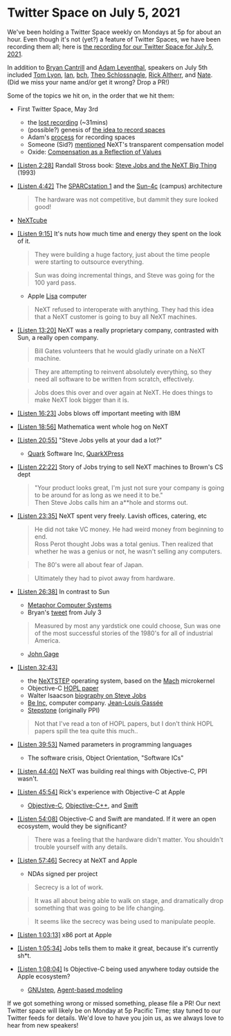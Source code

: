 # Twitter Space on July 5, 2021

We've been holding a Twitter Space weekly on Mondays at 5p for about an hour.
Even though it's not (yet?) a feature of Twitter Spaces, we have been
recording them all; here is
[the recording for our Twitter Space for July 5, 2021](https://youtu.be/2H9XQBdLB0Y).

In addition to
[Bryan Cantrill](https://twitter.com/bcantrill) and
[Adam Leventhal](https://twitter.com/ahl),
speakers on July 5th included
[Tom Lyon](https://twitter.com/aka_pugs),
[Ian](),
[bch](https://twitter.com/bcharder),
[Theo Schlossnagle](https://twitter.com/postwait),
[Rick Altherr](https://twitter.com/kc8apf),
and [Nate](https://twitter.com/perlhack).
(Did we miss your name and/or get it wrong? Drop a PR!)

Some of the topics we hit on, in the order that we hit them:

- First Twitter Space, May 3rd
  - the [lost recording](https://youtu.be/h-WSU3kiXVg) (~31mins)
  - (possible?) genesis of
    [the idea to record spaces](https://twitter.com/bcantrill/status/1389813167342047232)
  - Adam's [process](https://twitter.com/ahl/status/1394528921379500034) for recording spaces
  - Someone (Sid?) [mentioned](https://youtu.be/h-WSU3kiXVg?t=1687)
    NeXT's transparent compensation model
  - Oxide: [Compensation as a Reflection of Values][oxide-comp]
- [[Listen 2:28]](https://youtu.be/2H9XQBdLB0Y?t=148)
  Randall Stross book: [Steve Jobs and the NeXT Big Thing][stross-next] (1993)
- [[Listen 4:42]](https://youtu.be/2H9XQBdLB0Y?t=282)
  The [SPARCstation 1](https://en.wikipedia.org/wiki/SPARCstation_1) and the
  [Sun-4c](https://en.wikipedia.org/wiki/Sun-4#Sun-4_architecture) (campus) architecture
  > The hardware was not competitive, but dammit they sure looked good!
- [NeXTcube](https://en.wikipedia.org/wiki/NeXTcube)
- [[Listen 9:15]](https://youtu.be/2H9XQBdLB0Y?t=555)
  It's nuts how much time and energy they spent on the look of it.
  > They were building a huge factory, just about the time people were
  > starting to outsource everything.

  > Sun was doing incremental things, and Steve was going for the 100 yard pass.
  - Apple [Lisa](https://en.wikipedia.org/wiki/Apple_Lisa) computer
  > NeXT refused to interoperate with anything.
  > They had this idea that a NeXT customer is going to buy all NeXT machines.
- [[Listen 13:20]](https://youtu.be/2H9XQBdLB0Y?t=800)
  NeXT was a really proprietary company, contrasted with Sun, a really open company.
  > Bill Gates volunteers that he would gladly urinate on a NeXT machine.

  > They are attempting to reinvent absolutely everything, so they
  > need all software to be written from scratch, effectively.

  > Jobs does this over and over again at NeXT.
  > He does things to make NeXT look bigger than it is.
- [[Listen 16:23]](https://youtu.be/2H9XQBdLB0Y?t=983)
  Jobs blows off important meeting with IBM
- [[Listen 18:56]](https://youtu.be/2H9XQBdLB0Y?t=1136)
  Mathematica went whole hog on NeXT
- [[Listen 20:55]](https://youtu.be/2H9XQBdLB0Y?t=1255)
  "Steve Jobs yells at your dad a lot?"
  - [Quark](https://en.wikipedia.org/wiki/Quark_(company)) Software Inc,
    [QuarkXPress](https://en.wikipedia.org/wiki/QuarkXPress)
- [[Listen 22:22]](https://youtu.be/2H9XQBdLB0Y?t=1342)
  Story of Jobs trying to sell NeXT machines to Brown's CS dept
  > "Your product looks great, I'm just not sure your company is
  > going to be around for as long as we need it to be." \
  > Then Steve Jobs calls him an a**hole and storms out.
- [[Listen 23:35]](https://youtu.be/2H9XQBdLB0Y?t=1415)
  NeXT spent very freely. Lavish offices, catering, etc
  > He did not take VC money. He had weird money from beginning to end. \
  > Ross Perot thought Jobs was a total genius. Then realized that whether
  > he was a genius or not, he wasn't selling any computers.
  
  > The 80's were all about fear of Japan.

  > Ultimately they had to pivot away from hardware.
- [[Listen 26:38]](https://youtu.be/2H9XQBdLB0Y?t=1598)
  In contrast to Sun
  - [Metaphor Computer Systems](https://en.wikipedia.org/wiki/Metaphor_Computer_Systems)
  - Bryan's [tweet](https://twitter.com/bcantrill/status/1411367682058846211)
    from July 3
  > Measured by most any yardstick one could choose, Sun was one of
  > the most successful stories of the 1980's for all of industrial America.
  - [John Gage](https://en.wikipedia.org/wiki/John_Gage)
- [[Listen 32:43]](https://youtu.be/2H9XQBdLB0Y?t=1963)
  - the [NeXTSTEP](https://en.wikipedia.org/wiki/NeXTSTEP) operating system,
    based on the [Mach](https://en.wikipedia.org/wiki/Mach_(kernel)) microkernel
  - Objective-C [HOPL paper][hopl-obj-c]
  - Walter Isaacson [biography on Steve Jobs](https://en.wikipedia.org/wiki/Steve_Jobs_(book))
  - [Be Inc](https://en.wikipedia.org/wiki/Be_Inc.), computer company.
    [Jean-Louis Gassée](https://en.wikipedia.org/wiki/Jean-Louis_Gass%C3%A9e)
  - [Stepstone](https://en.wikipedia.org/wiki/Stepstone) (originally PPI)
  > Not that I've read a ton of HOPL papers, but I don't think HOPL papers
  > spill the tea quite this much..
- [[Listen 39:53]](https://youtu.be/2H9XQBdLB0Y?t=2393)
  Named parameters in programming languages
  - The software crisis, Object Orientation, "Software ICs"
- [[Listen 44:40]](https://youtu.be/2H9XQBdLB0Y?t=2680)
  NeXT was building real things with Objective-C, PPI wasn't.
- [[Listen 45:54]](https://youtu.be/2H9XQBdLB0Y?t=2754)
  Rick's experience with Objective-C at Apple
  - [Objective-C](https://en.wikipedia.org/wiki/Objective-C),
    [Objective-C++](https://en.wikipedia.org/wiki/Objective-C#Objective-C++), and
    [Swift](https://en.wikipedia.org/wiki/Swift_(programming_language))
- [[Listen 54:08]](https://youtu.be/2H9XQBdLB0Y?t=3248)
  Objective-C and Swift are mandated.
  If it were an open ecosystem, would they be significant?
  > There was a feeling that the hardware didn't matter.
  > You shouldn't trouble yourself with any details.
- [[Listen 57:46]](https://youtu.be/2H9XQBdLB0Y?t=3466)
  Secrecy at NeXT and Apple
  - NDAs signed per project
  > Secrecy is a lot of work.

  > It was all about being able to walk on stage, and dramatically drop
  > something that was going to be life changing.

  > It seems like the secrecy was being used to manipulate people.
- [[Listen 1:03:13]](https://youtu.be/2H9XQBdLB0Y?t=3793)
  x86 port at Apple
- [[Listen 1:05:34]](https://youtu.be/2H9XQBdLB0Y?t=3934)
  Jobs tells them to make it great, because it's currently sh*t.
- [[Listen 1:08:04]](https://youtu.be/2H9XQBdLB0Y?t=4084)
  Is Objective-C being used anywhere today outside the Apple ecosystem?
  - [GNUstep](https://en.wikipedia.org/wiki/GNUstep),
    [Agent-based modeling]

[agent-based modeling]: https://en.wikipedia.org/wiki/Agent-based_model
[oxide-comp]: https://oxide.computer/blog/compensation-as-a-reflection-of-values
[stross-next]: https://www.google.com/books/edition/STEVE_JOBS_THE_NEXT_BIG_THING/j5JQAAAAMAAJ
[hopl-obj-c]: https://dl.acm.org/doi/10.1145/3386332

If we got something wrong or missed something, please file a PR!
Our next Twitter space will likely be on Monday at 5p Pacific Time; stay tuned
to our Twitter feeds for details.  We'd love to have you join us, as we
always love to hear from new speakers!
